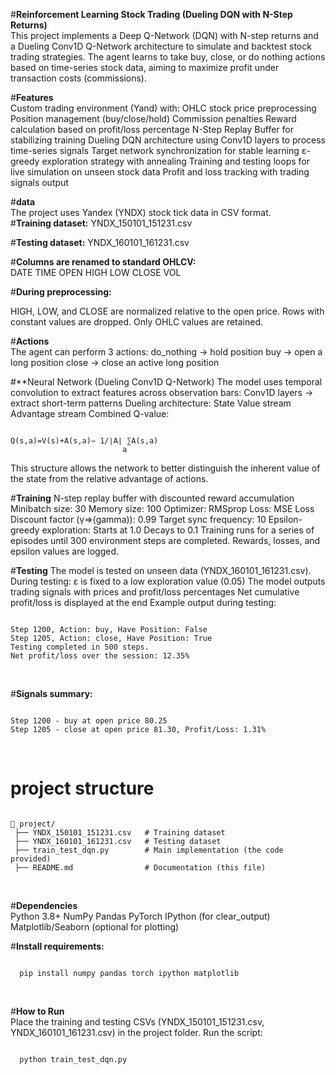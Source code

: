 #**Reinforcement Learning Stock Trading (Dueling DQN with N-Step Returns)**
<br>
This project implements a Deep Q-Network (DQN) with N-step returns and a Dueling Conv1D Q-Network architecture to simulate and backtest stock trading strategies.
The agent learns to take buy, close, or do nothing actions based on time-series stock data, aiming to maximize profit under transaction costs (commissions).



#**Features**
<br>
Custom trading environment (Yand) with:
OHLC stock price preprocessing
Position management (buy/close/hold)
Commission penalties
Reward calculation based on profit/loss percentage
N-Step Replay Buffer for stabilizing training
Dueling DQN architecture using Conv1D layers to process time-series signals
Target network synchronization for stable learning
ε-greedy exploration strategy with annealing
Training and testing loops for live simulation on unseen stock data
Profit and loss tracking with trading signals output
<br>

#**data**
<br>
The project uses Yandex (YNDX) stock tick data in CSV format.
<br>
#**Training dataset:**
YNDX_150101_151231.csv
<br>

#**Testing dataset:**
YNDX_160101_161231.csv
<br>

#**Columns are renamed to standard OHLCV:**
<br>
DATE
TIME
OPEN
HIGH
LOW
CLOSE
VOL
<br>

#**During preprocessing:**
<br>

HIGH, LOW, and CLOSE are normalized relative to the open price.
Rows with constant values are dropped.
Only OHLC values are retained.
<br>

#**Actions**
<br>
The agent can perform 3 actions:
do_nothing → hold position
buy → open a long position
close → close an active long position
<br>

#**Neural Network (Dueling Conv1D Q-Network)
The model uses temporal convolution to extract features across observation bars:
Conv1D layers → extract short-term patterns
Dueling architecture:
State Value stream
Advantage stream
Combined Q-value:
<br>

<pre><code>
Q(s,a)=V(s)+A(s,a)− 1/∣A∣ ∑A(s,a)
                         a
</code></pre>
This structure allows the network to better distinguish the inherent value of the state from the relative advantage of actions.
<br>

#**Training**
N-step replay buffer with discounted reward accumulation
Minibatch size: 30
Memory size: 100
Optimizer: RMSprop
Loss: MSE Loss
Discount factor (γ=>(gamma)): 0.99
Target sync frequency: 10
Epsilon-greedy exploration:
Starts at 1.0
Decays to 0.1
Training runs for a series of episodes until 300 environment steps are completed.
Rewards, losses, and epsilon values are logged.

#**Testing**
The model is tested on unseen data (YNDX_160101_161231.csv).
During testing:
ε is fixed to a low exploration value (0.05)
The model outputs trading signals with prices and profit/loss percentages
Net cumulative profit/loss is displayed at the end
Example output during testing:
<pre><code>
Step 1200, Action: buy, Have Position: False
Step 1205, Action: close, Have Position: True
Testing completed in 500 steps.
Net profit/loss over the session: 12.35%
</code></pre>
<br>

#**Signals summary:**
<pre><code>
Step 1200 - buy at open price 80.25
Step 1205 - close at open price 81.30, Profit/Loss: 1.31%
</code></pre>
<br>

# **project structure**
<pre><code>
📂 project/
 ├── YNDX_150101_151231.csv   # Training dataset
 ├── YNDX_160101_161231.csv   # Testing dataset
 ├── train_test_dqn.py        # Main implementation (the code provided)
 ├── README.md                # Documentation (this file)
</code></pre>
<br>

#**Dependencies**
<br>
Python 3.8+
NumPy
Pandas
PyTorch
IPython (for clear_output)
Matplotlib/Seaborn (optional for plotting)
<br>

#**Install requirements:**
<br>
<pre><code>
  pip install numpy pandas torch ipython matplotlib
</code></pre>
<br>

#**How to Run**
<br>
Place the training and testing CSVs (YNDX_150101_151231.csv, YNDX_160101_161231.csv) in the project folder.
Run the script:
<pre><code>
  python train_test_dqn.py
</code></pre>
<br>




